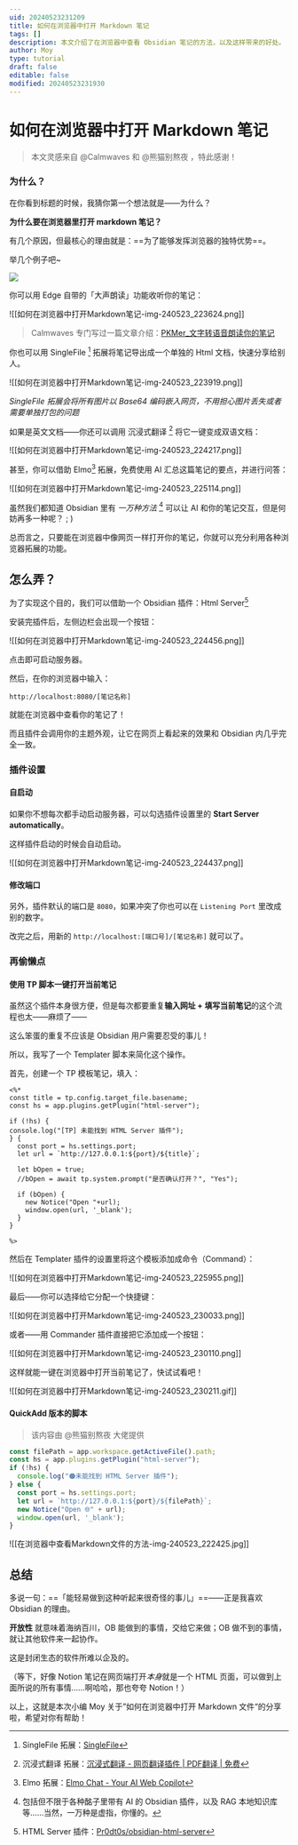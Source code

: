 ```yaml
---
uid: 20240523231209
title: 如何在浏览器中打开 Markdown 笔记
tags: []
description: 本文介绍了在浏览器中查看 Obsidian 笔记的方法，以及这样带来的好处。
author: Moy
type: tutorial
draft: false
editable: false
modified: 20240523231930
---
```


# 如何在浏览器中打开 Markdown 笔记

> 本文灵感来自 @Calmwaves 和 @熊猫别熬夜 ，特此感谢！

### 为什么？

在你看到标题的时候，我猜你第一个想法就是——为什么？

**为什么要在浏览器里打开 markdown 笔记？**

有几个原因，但最核心的理由就是：==为了能够发挥浏览器的独特优势==。

举几个例子吧~

![](https://cdn.pkmer.cn/images/202405212229366.png!pkmer)

你可以用 Edge 自带的「大声朗读」功能收听你的笔记：

![[如何在浏览器中打开Markdown笔记-img-240523_223624.png]]

> Calmwaves 专门写过一篇文章介绍：[PKMer_文字转语音朗读你的笔记](https://pkmer.cn/Pkmer-Docs/10-obsidian/obsidian%E4%BD%BF%E7%94%A8%E6%8A%80%E5%B7%A7/%E6%96%87%E5%AD%97%E8%BD%AC%E8%AF%AD%E9%9F%B3%E6%9C%97%E8%AF%BB%E4%BD%A0%E7%9A%84%E7%AC%94%E8%AE%B0/)

你也可以用 SingleFile [^1] 拓展将笔记导出成一个单独的 Html 文档，快速分享给别人。

![[如何在浏览器中打开Markdown笔记-img-240523_223919.png]]

*SingleFile 拓展会将所有图片以 Base64 编码嵌入网页，不用担心图片丢失或者需要单独打包的问题*

如果是英文文档——你还可以调用 沉浸式翻译 [^2] 将它一键变成双语文档：

![[如何在浏览器中打开Markdown笔记-img-240523_224217.png]]

甚至，你可以借助 Elmo[^3] 拓展，免费使用 AI 汇总这篇笔记的要点，并进行问答：

![[如何在浏览器中打开Markdown笔记-img-240523_225114.png]]

虽然我们都知道 Obsidian 里有 *一万种方法* [^4] 可以让 AI 和你的笔记交互，但是何妨再多一种呢？ ; )

总而言之，只要能在浏览器中像网页一样打开你的笔记，你就可以充分利用各种浏览器拓展的功能。

## 怎么弄？

为了实现这个目的，我们可以借助一个 Obsidian 插件：Html Server[^5]

安装完插件后，左侧边栏会出现一个按钮：

![[如何在浏览器中打开Markdown笔记-img-240523_224456.png]]

点击即可启动服务器。

然后，在你的浏览器中输入：

`http://localhost:8080/[笔记名称]`

就能在浏览器中查看你的笔记了！

而且插件会调用你的主题外观，让它在网页上看起来的效果和 Obsidian 内几乎完全一致。

### 插件设置

#### 自启动

如果你不想每次都手动启动服务器，可以勾选插件设置里的 **Start Server automatically**。

这样插件启动的时候会自动启动。

![[如何在浏览器中打开Markdown笔记-img-240523_224437.png]]

#### 修改端口

另外，插件默认的端口是 `8080`，如果冲突了你也可以在 `Listening Port` 里改成别的数字。

改完之后，用新的 `http://localhost:[端口号]/[笔记名称]` 就可以了。

### 再偷懒点

#### 使用 TP 脚本一键打开当前笔记

虽然这个插件本身很方便，但是每次都要重复**输入网址 + 填写当前笔记**的这个流程也太——麻烦了——

这么笨蛋的重复不应该是 Obsidian 用户需要忍受的事儿！

所以，我写了一个 Templater 脚本来简化这个操作。

首先，创建一个 TP 模板笔记，填入：

```
<%*
const title = tp.config.target_file.basename;
const hs = app.plugins.getPlugin("html-server");

if (!hs) {
console.log("[TP] 未能找到 HTML Server 插件");
} {
  const port = hs.settings.port;
  let url = `http://127.0.0.1:${port}/${title}`;

  let bOpen = true;
  //bOpen = await tp.system.prompt("是否确认打开？", "Yes");
  
  if (bOpen) {
    new Notice("Open "+url);
    window.open(url, '_blank');
  }
}

%>
```

然后在 Templater 插件的设置里将这个模板添加成命令（Command）：

![[如何在浏览器中打开Markdown笔记-img-240523_225955.png]]

最后——你可以选择给它分配一个快捷键：

![[如何在浏览器中打开Markdown笔记-img-240523_230033.png]]

或者——用 Commander 插件直接把它添加成一个按钮：

![[如何在浏览器中打开Markdown笔记-img-240523_230110.png]]

这样就能一键在浏览器中打开当前笔记了，快试试看吧！

![[如何在浏览器中打开Markdown笔记-img-240523_230211.gif]]

#### QuickAdd 版本的脚本

> 该内容由 @熊猫别熬夜 大佬提供

```js
const filePath = app.workspace.getActiveFile().path;
const hs = app.plugins.getPlugin("html-server");
if (!hs) {
  console.log("🟠未能找到 HTML Server 插件");
} else {
  const port = hs.settings.port;
  let url = `http://127.0.0.1:${port}/${filePath}`;
  new Notice("Open 🌐" + url);
  window.open(url, '_blank');
}
```

![[在浏览器中查看Markdown文件的方法-img-240523_222425.jpg]]

## 总结

多说一句：==「能轻易做到这种听起来很奇怪的事儿」==——正是我喜欢 Obsidian 的理由。

**开放性** 就意味着海纳百川，OB 能做到的事情，交给它来做；OB 做不到的事情，就让其他软件来一起协作。

这是封闭生态的软件所难以企及的。

（等下，好像 Notion 笔记在网页端打开*本身*就是一个 HTML 页面，可以做到上面所说的所有事情……啊哈哈，那也夸夸 Notion！）

以上，这就是本次小编 Moy 关于”如何在浏览器中打开 Markdown 文件“的分享啦，希望对你有帮助！

[^1]: SingleFile 拓展：[SingleFile](https://chromewebstore.google.com/detail/singlefile/mpiodijhokgodhhofbcjdecpffjipkle)
[^2]: 沉浸式翻译 拓展：[沉浸式翻译 - 网页翻译插件 | PDF翻译 | 免费](https://chromewebstore.google.com/detail/%E6%B2%89%E6%B5%B8%E5%BC%8F%E7%BF%BB%E8%AF%91-%E7%BD%91%E9%A1%B5%E7%BF%BB%E8%AF%91%E6%8F%92%E4%BB%B6-pdf%E7%BF%BB%E8%AF%91-%E5%85%8D%E8%B4%B9/bpoadfkcbjbfhfodiogcnhhhpibjhbnh?hl=zh-CN)
[^3]: Elmo 拓展：[Elmo Chat - Your AI Web Copilot](https://chromewebstore.google.com/detail/elmo-chat-your-ai-web-cop/ipnlcfhfdicbfbchfoihipknbaeenenm)
[^4]: 包括但不限于各种酩子里带有 AI 的 Obsidian 插件，以及 RAG 本地知识库等……当然，一万种是虚指，你懂的。
[^5]: HTML Server 插件：[Pr0dt0s/obsidian-html-server](https://github.com/Pr0dt0s/obsidian-html-server)